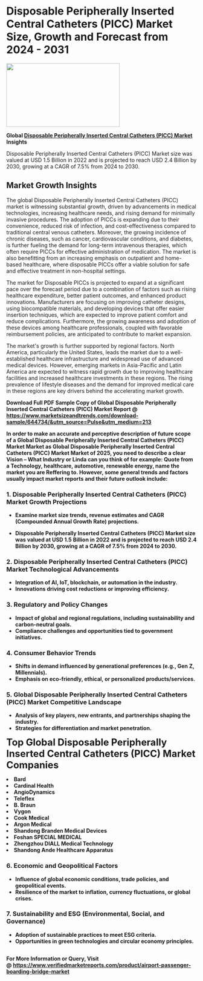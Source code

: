 <H1>Disposable Peripherally Inserted Central Catheters (PICC) Market Size, Growth and Forecast from 2024 - 2031</H1><img class="aligncenter size-medium wp-image-584254" src="https://thirdeyenews.in/wp-content/uploads/2024/09/Global-Market-Research-300x168.jpeg" alt="" width="300" height="168" /><p><strong>Global&nbsp;<a href="https://www.marketsizeandtrends.com/download-sample/644734/&amp;utm_source=Pulse&amp;utm_medium=213">Disposable Peripherally Inserted Central Catheters (PICC) Market</a> Insights</strong></p><p>Disposable Peripherally Inserted Central Catheters (PICC) Market size was valued at USD 1.5 Billion in 2022 and is projected to reach USD 2.4 Billion by 2030, growing at a CAGR of 7.5% from 2024 to 2030.</p><p><h2>Market Growth Insights</h2> <p>The global Disposable Peripherally Inserted Central Catheters (PICC) market is witnessing substantial growth, driven by advancements in medical technologies, increasing healthcare needs, and rising demand for minimally invasive procedures. The adoption of PICCs is expanding due to their convenience, reduced risk of infection, and cost-effectiveness compared to traditional central venous catheters. Moreover, the growing incidence of chronic diseases, such as cancer, cardiovascular conditions, and diabetes, is further fueling the demand for long-term intravenous therapies, which often require PICCs for effective administration of medication. The market is also benefitting from an increasing emphasis on outpatient and home-based healthcare, where disposable PICCs offer a viable solution for safe and effective treatment in non-hospital settings.</p> <p><strong></strong></p> <p>The market for Disposable PICCs is projected to expand at a significant pace over the forecast period due to a combination of factors such as rising healthcare expenditure, better patient outcomes, and enhanced product innovations. Manufacturers are focusing on improving catheter designs, using biocompatible materials, and developing devices that offer easier insertion techniques, which are expected to improve patient comfort and reduce complications. Furthermore, the growing awareness and adoption of these devices among healthcare professionals, coupled with favorable reimbursement policies, are anticipated to contribute to market expansion.</p> <p>The market's growth is further supported by regional factors. North America, particularly the United States, leads the market due to a well-established healthcare infrastructure and widespread use of advanced medical devices. However, emerging markets in Asia-Pacific and Latin America are expected to witness rapid growth due to improving healthcare facilities and increased healthcare investments in these regions. The rising prevalence of lifestyle diseases and the demand for improved medical care in these regions are key drivers behind the accelerating market growth.</p> <p><strong></p><p><span class=""><strong>Download Full PDF Sample Copy of Global Disposable Peripherally Inserted Central Catheters (PICC) Market Report</strong> @ <a href="https://www.marketsizeandtrends.com/download-sample/644734/&amp;utm_source=Pulse&amp;utm_medium=213" target="_blank">https://www.marketsizeandtrends.com/download-sample/644734/&amp;utm_source=Pulse&amp;utm_medium=213</a></span></p><p>In order to make an accurate and perceptive description of future scope of a Global&nbsp;Disposable Peripherally Inserted Central Catheters (PICC) Market Market as Global&nbsp;Disposable Peripherally Inserted Central Catheters (PICC) Market Market of 2025, you need to describe a clear Vision &ndash; What Industry or Linda can you think of for example: Quote from a Technology, healthcare, automotive, renewable energy, name the market you are Reffering to. However, some general trends and factors usually impact market reports and their future outlook include:</p><h3>1.&nbsp;<strong>Disposable Peripherally Inserted Central Catheters (PICC) Market Growth Projections</strong></h3><ul><li>Examine market size trends, revenue estimates and CAGR (Compounded Annual Growth Rate) projections.</li><li><p>Disposable Peripherally Inserted Central Catheters (PICC) Market size was valued at USD 1.5 Billion in 2022 and is projected to reach USD 2.4 Billion by 2030, growing at a CAGR of 7.5% from 2024 to 2030.</p></li></ul><h3>2.&nbsp;<strong>Disposable Peripherally Inserted Central Catheters (PICC) Market Technological Advancements</strong></h3><ul><li>Integration of AI, IoT, blockchain, or automation in the industry.</li><li>Innovations driving cost reductions or improving efficiency.</li></ul><h3>3.&nbsp;<strong>Regulatory and Policy Changes</strong></h3><ul><li>Impact of global and regional regulations, including sustainability and carbon-neutral goals.</li><li>Compliance challenges and opportunities tied to government initiatives.</li></ul><h3>4.&nbsp;<strong>Consumer Behavior Trends</strong></h3><ul><li>Shifts in demand influenced by generational preferences (e.g., Gen Z, Millennials).</li><li>Emphasis on eco-friendly, ethical, or personalized products/services.</li></ul><h3>5.&nbsp;<strong>Global Disposable Peripherally Inserted Central Catheters (PICC) Market Competitive Landscape</strong></h3><ul><li>Analysis of key players, new entrants, and partnerships shaping the industry.</li><li>Strategies for differentiation and market penetration.</li></ul><p data-pm-slice="1 1 []"><span style="color: inherit; font-family: inherit; font-size: 25px;">Top Global Disposable Peripherally Inserted Central Catheters (PICC) Market Companies</span></p><div class="" data-test-id=""><p><li>Bard</li><li> Cardinal Health</li><li> AngioDynamics</li><li> Teleflex</li><li> B. Braun</li><li> Vygon</li><li> Cook Medical</li><li> Argon Medical</li><li> Shandong Branden Medical Devices</li><li> Foshan SPECIAL MEDICAL</li><li> Zhengzhou DIALL Medical Technology</li><li> Shandong Ande Healthcare Apparatus</li></p></div><h3>6.&nbsp;<strong>Economic and Geopolitical Factors</strong></h3><ul><li>Influence of global economic conditions, trade policies, and geopolitical events.</li><li>Resilience of the market to inflation, currency fluctuations, or global crises.</li></ul><h3>7.&nbsp;<strong>Sustainability and ESG (Environmental, Social, and Governance)</strong></h3><ul><li>Adoption of sustainable practices to meet ESG criteria.</li><li>Opportunities in green technologies and circular economy principles.</li></ul><h2><strong style="font-size: 14px;">For More Information or Query, Visit @&nbsp;</strong><a style="background-color: #ffffff; font-size: 14px;" href="https://www.marketsizeandtrends.com/report/disposable-peripherally-inserted-central-catheters-picc-market/" target="_blank">https://www.verifiedmarketreports.com/product/airport-passenger-boarding-bridge-market</a></h2>
